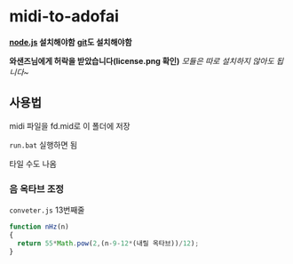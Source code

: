 # midi-to-adofai

**[node.js](https://nodejs.org/ko/) 설치해야함**
**[git](https://git-scm.com/download/win)도 설치해야함**

**와샌즈님에게 허락을 받았습니다(license.png 확인)**
*모듈은 따로 설치하지 않아도 됩니다~*

## 사용법

midi 파일을 fd.mid로 이 폴더에 저장

`run.bat` 실행하면 됨

타일 수도 나옴

### 음 옥타브 조정

`conveter.js` 13번째줄

```javascript
function nHz(n)
{
  return 55*Math.pow(2,(n-9-12*(내릴 옥타브))/12);
}
```